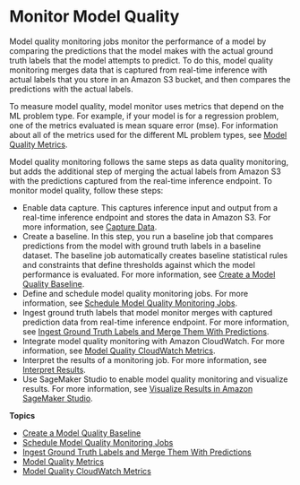 # Monitor Model Quality<a name="model-monitor-model-quality"></a>

Model quality monitoring jobs monitor the performance of a model by comparing the predictions that the model makes with the actual ground truth labels that the model attempts to predict\. To do this, model quality monitoring merges data that is captured from real\-time inference with actual labels that you store in an Amazon S3 bucket, and then compares the predictions with the actual labels\.

To measure model quality, model monitor uses metrics that depend on the ML problem type\. For example, if your model is for a regression problem, one of the metrics evaluated is mean square error \(mse\)\. For information about all of the metrics used for the different ML problem types, see [Model Quality Metrics](model-monitor-model-quality-metrics.md)\. 

Model quality monitoring follows the same steps as data quality monitoring, but adds the additional step of merging the actual labels from Amazon S3 with the predictions captured from the real\-time inference endpoint\. To monitor model quality, follow these steps:
+ Enable data capture\. This captures inference input and output from a real\-time inference endpoint and stores the data in Amazon S3\. For more information, see [Capture Data](model-monitor-data-capture.md)\.
+ Create a baseline\. In this step, you run a baseline job that compares predictions from the model with ground truth labels in a baseline dataset\. The baseline job automatically creates baseline statistical rules and constraints that define thresholds against which the model performance is evaluated\. For more information, see [Create a Model Quality Baseline](model-monitor-model-quality-baseline.md)\.
+ Define and schedule model quality monitoring jobs\. For more information, see [Schedule Model Quality Monitoring Jobs](model-monitor-model-quality-schedule.md)\.
+ Ingest ground truth labels that model monitor merges with captured prediction data from real\-time inference endpoint\. For more information, see [Ingest Ground Truth Labels and Merge Them With Predictions](model-monitor-model-quality-merge.md)\.
+ Integrate model quality monitoring with Amazon CloudWatch\. For more information, see [Model Quality CloudWatch Metrics](model-monitor-model-quality-cw.md)\.
+ Interpret the results of a monitoring job\. For more information, see [Interpret Results](model-monitor-interpreting-results.md)\.
+ Use SageMaker Studio to enable model quality monitoring and visualize results\. For more information, see [Visualize Results in Amazon SageMaker Studio](model-monitor-interpreting-visualize-results.md)\.

**Topics**
+ [Create a Model Quality Baseline](model-monitor-model-quality-baseline.md)
+ [Schedule Model Quality Monitoring Jobs](model-monitor-model-quality-schedule.md)
+ [Ingest Ground Truth Labels and Merge Them With Predictions](model-monitor-model-quality-merge.md)
+ [Model Quality Metrics](model-monitor-model-quality-metrics.md)
+ [Model Quality CloudWatch Metrics](model-monitor-model-quality-cw.md)
